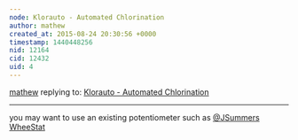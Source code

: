 ```yaml
---
node: Klorauto - Automated Chlorination
author: mathew
created_at: 2015-08-24 20:30:56 +0000
timestamp: 1440448256
nid: 12164
cid: 12432
uid: 4
---
```




[mathew](../profile/mathew) replying to: [Klorauto - Automated Chlorination](../notes/Markos/08-24-2015/klorauto-automated-chlorination)

----
you may want to use an existing potentiometer such as [@JSummers](/profile/JSummers) [WheeStat](/wiki/wheestat-user-s-manual)